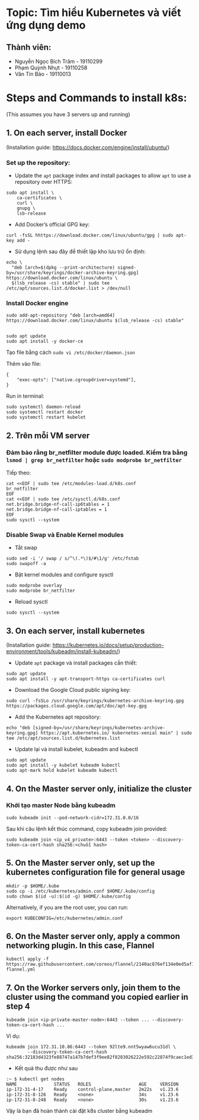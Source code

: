 # Topic: Tìm hiểu Kubernetes và viết ứng dụng demo

## Thành viên: 
- Nguyễn Ngọc Bích Trâm - 19110299
- Phạm Quỳnh Nhựt - 19110258
- Văn Tín Bảo - 19110013


# Steps and Commands to install k8s:

(This assumes you have 3 servers up and running)

## 1. On each server, install Docker
(Installation guide: https://docs.docker.com/engine/install/ubuntu/)

### Set up the repository: 

- Update the `apt` package index and install packages to allow `apt` to use a repository over HTTPS:

```
sudo apt install \
    ca-certificates \
    curl \
    gnupg \
    lsb-release
```
- Add Docker’s official GPG key:
```
curl -fsSL hhttps://download.docker.com/linux/ubuntu/gpg | sudo apt-key add -
```
- Sử dụng lệnh sau đây để thiết lập kho lưu trữ ổn định:

```
echo \
  "deb [arch=$(dpkg --print-architecture) signed-by=/usr/share/keyrings/docker-archive-keyring.gpg] https://download.docker.com/linux/ubuntu \
  $(lsb_release -cs) stable" | sudo tee /etc/apt/sources.list.d/docker.list > /dev/null
```
### Install Docker engine

```
sudo add-apt-repository "deb [arch=amd64] https://download.docker.com/linux/ubuntu $(lsb_release -cs) stable"


sudo apt update
sudo apt install -y docker-ce

```


Tạo file bằng cách `sudo vi /etc/docker/daemon.json`

Thêm vào file: 
```
{
    "exec-opts": ["native.cgroupdriver=systemd"],
}
```
Run in terminal: 
```
sudo systemctl daemon-reload
sudo systemctl restart docker
sudo systemctl restart kubelet
```


## 2. Trên mỗi VM server

### Đảm bảo rằng br_netfilter module được loaded. Kiểm tra bằng `lsmod | grep br_netfilter` hoặc  `sudo modprobe br_netfilter`

Tiếp theo: 

```
cat <<EOF | sudo tee /etc/modules-load.d/k8s.conf
br_netfilter
EOF
cat <<EOF | sudo tee /etc/sysctl.d/k8s.conf
net.bridge.bridge-nf-call-ip6tables = 1
net.bridge.bridge-nf-call-iptables = 1
EOF
sudo sysctl --system
```

### Disable Swap và Enable Kernel modules

- Tắt swap
```
sudo sed -i '/ swap / s/^\(.*\)$/#\1/g' /etc/fstab
sudo swapoff -a
```
- Bật kernel modules and configure sysctl
```
sudo modprobe overlay
sudo modprobe br_netfilter
```
- Reload sysctl
```
sudo sysctl --system
```

## 3. On each server, install kubernetes
(Installation guide: https://kubernetes.io/docs/setup/production-environment/tools/kubeadm/install-kubeadm/)

- Update `apt` package và install packages cần thiết: 
```
sudo apt update
sudo apt install -y apt-transport-https ca-certificates curl
```

- Download the Google Cloud public signing key:
```
sudo curl -fsSLo /usr/share/keyrings/kubernetes-archive-keyring.gpg https://packages.cloud.google.com/apt/doc/apt-key.gpg
```

- Add the Kubernetes apt repository: 
```
echo "deb [signed-by=/usr/share/keyrings/kubernetes-archive-keyring.gpg] https://apt.kubernetes.io/ kubernetes-xenial main" | sudo tee /etc/apt/sources.list.d/kubernetes.list
```

- Update lại và install kubelet, kubeadm and kubectl

```
sudo apt update
sudo apt install -y kubelet kubeadm kubectl
sudo apt-mark hold kubelet kubeadm kubectl
```

## 4. On the Master server only, initialize the cluster

### Khởi tạo master Node bằng kubeadm

```
sudo kubeadm init --pod-network-cidr=172.31.0.0/16
```

Sau khi câu lệnh kết thúc command, copy kubeadm join provided:

```
sudo kubeadm join <ip_v4_private>:6443 --token <token> --discovery-token-ca-cert-hash sha256:<chuỗi hash>
```

## 5. On the Master server only, set up the kubernetes configuration file for general usage

```
mkdir -p $HOME/.kube
sudo cp -i /etc/kubernetes/admin.conf $HOME/.kube/config
sudo chown $(id -u):$(id -g) $HOME/.kube/config
```
Alternatively, if you are the root user, you can run:
```
export KUBECONFIG=/etc/kubernetes/admin.conf
```

## 6. On the Master server only, apply a common networking plugin. In this case, Flannel

```
kubectl apply -f https://raw.githubusercontent.com/coreos/flannel/2140ac876ef134e0ed5af15c65e414cf26827915/Documentation/kube-flannel.yml
```

## 7. On the Worker servers only, join them to the cluster using the command you copied earlier in step 4

```
kubeadm join <ip-private-master-node>:6443 --token ... --discovery-token-ca-cert-hash ...
```
Ví dụ: 
```
kubeadm join 172.31.10.86:6443 --token 92lte9.nnt5wyaw6ucu31dl \
        --discovery-token-ca-cert-hash sha256:32183d4323fe88747a147b7def3f9ee82f8283026222e592c22874f9caec1ed3

```
- Kết quả thu được như sau 
```
:~ $ kubectl get nodes
NAME              STATUS   ROLES                  AGE     VERSION
ip-172-31-4-17    Ready    control-plane,master   2m22s   v1.23.6
ip-172-31-8-126   Ready    <none>                 34s     v1.23.6
ip-172-31-8-248   Ready    <none>                 30s     v1.23.6
```

Vậy là bạn đã hoàn thành cài đặt k8s cluster bằng kubeadm